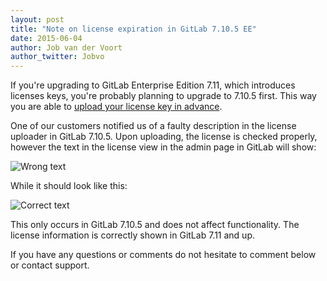 ```yaml
---
layout: post
title: "Note on license expiration in GitLab 7.10.5 EE"
date: 2015-06-04
author: Job van der Voort
author_twitter: Jobvo
---
```


If you're upgrading to GitLab Enterprise Edition 7.11, which introduces
licenses keys, you're probably planning to upgrade to 7.10.5 first.
This way you are able to [upload your license key in advance](https://about.gitlab.com/2015/05/27/gitlab-7-dot-10-dot-5-released/).

One of our customers notified us of a faulty description in the license
uploader in GitLab 7.10.5. Upon uploading, the license is checked properly,
however the text in the license view in the admin page in GitLab will show:

![Wrong text](/images/7_10_5/wrong.png)

While it should look like this:

![Correct text](/images/7_10_5/correct.png)

This only occurs in GitLab 7.10.5 and does not affect functionality.
The license information is correctly shown in GitLab 7.11 and up.

If you have any questions or comments do not hesitate to comment below
or contact support.
